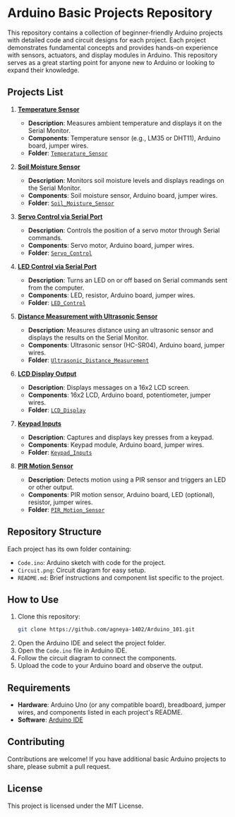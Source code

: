 # Arduino Basic Projects Repository

This repository contains a collection of beginner-friendly Arduino projects with detailed code and circuit designs for each project. Each project demonstrates fundamental concepts and provides hands-on experience with sensors, actuators, and display modules in Arduino. This repository serves as a great starting point for anyone new to Arduino or looking to expand their knowledge.

## Projects List

1. **[Temperature Sensor](./Temperature_1)**
   - **Description**: Measures ambient temperature and displays it on the Serial Monitor.
   - **Components**: Temperature sensor (e.g., LM35 or DHT11), Arduino board, jumper wires.
   - **Folder**: [`Temperature_Sensor`](./Temperature_1)
   
2. **[Soil Moisture Sensor](./Moisture_1)**
   - **Description**: Monitors soil moisture levels and displays readings on the Serial Monitor.
   - **Components**: Soil moisture sensor, Arduino board, jumper wires.
   - **Folder**: [`Soil_Moisture_Sensor`](./Moisture_1)
   
3. **[Servo Control via Serial Port](./Servo_1)**
   - **Description**: Controls the position of a servo motor through Serial commands.
   - **Components**: Servo motor, Arduino board, jumper wires.
   - **Folder**: [`Servo_Control`](./Servo_1)
   
4. **[LED Control via Serial Port](./LED_1)**
   - **Description**: Turns an LED on or off based on Serial commands sent from the computer.
   - **Components**: LED, resistor, Arduino board, jumper wires.
   - **Folder**: [`LED_Control`](./LED_1)
   
5. **[Distance Measurement with Ultrasonic Sensor](./Distance-Measure)**
   - **Description**: Measures distance using an ultrasonic sensor and displays the results on the Serial Monitor.
   - **Components**: Ultrasonic sensor (HC-SR04), Arduino board, jumper wires.
   - **Folder**: [`Ultrasonic_Distance_Measurement`](./Distance-Measure)
   
6. **[LCD Display Output](./LCD_1)**
   - **Description**: Displays messages on a 16x2 LCD screen.
   - **Components**: 16x2 LCD, Arduino board, potentiometer, jumper wires.
   - **Folder**: [`LCD_Display`](./LCD_1)
   
7. **[Keypad Inputs](./Keypad_1)**
   - **Description**: Captures and displays key presses from a keypad.
   - **Components**: Keypad module, Arduino board, jumper wires.
   - **Folder**: [`Keypad_Inputs`](./Keypad_1)
   
8. **[PIR Motion Sensor](./MotionSensor_1)**
   - **Description**: Detects motion using a PIR sensor and triggers an LED or other output.
   - **Components**: PIR motion sensor, Arduino board, LED (optional), resistor, jumper wires.
   - **Folder**: [`PIR_Motion_Sensor`](./MotionSensor_1)

## Repository Structure

Each project has its own folder containing:
- `Code.ino`: Arduino sketch with code for the project.
- `Circuit.png`: Circuit diagram for easy setup.
- `README.md`: Brief instructions and component list specific to the project.

## How to Use

1. Clone this repository:
   ```bash
   git clone https://github.com/agneya-1402/Arduino_101.git
   ```
2. Open the Arduino IDE and select the project folder.
3. Open the `Code.ino` file in Arduino IDE.
4. Follow the circuit diagram to connect the components.
5. Upload the code to your Arduino board and observe the output.

## Requirements

- **Hardware**: Arduino Uno (or any compatible board), breadboard, jumper wires, and components listed in each project's README.
- **Software**: [Arduino IDE](https://www.arduino.cc/en/software)

## Contributing

Contributions are welcome! If you have additional basic Arduino projects to share, please submit a pull request.

## License

This project is licensed under the MIT License.
